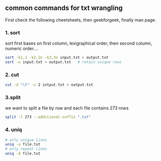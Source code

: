 ## common commands for txt wrangling

First check the following cheetsheets, then geekforgeek, finally man page.

### 1. sort

sort first bases on first column, lexigraphical order, then second column, numeric order....
```bash
sort -k1,1 -k2,2n -k3,3n input.txt > output.txt
sort -u input.txt > output.txt   # retain unique rows
```

### 2. cut

```bash
cut -d "\t" -c 2 intput.txt > output.txt
```


### 3.split
we want to split a file by row and each file contains 273 rows
```bash
split -l 273 --additional-suffix ".txt"
```

### 4. uniq
```bash
# only unique lines
uniq -u file.txt
# only repeat lines
uniq -d file.txt
```









